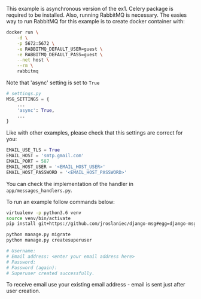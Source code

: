 This example is asynchronous version of the ex1.
Celery package is required to be installed. Also, running RabbitMQ is necessary.
The easies way to run RabbitMQ
for this example is to create docker container with:

```bash
docker run \
    -d \
    -p 5672:5672 \
    -e RABBITMQ_DEFAULT_USER=guest \
    -e RABBITMQ_DEFAULT_PASS=guest \
    --net host \
    --rm \
    rabbitmq
```

Note that 'async' setting is set to `True`

```python
# settings.py
MSG_SETTINGS = {
    ...
    'async': True,
    ...
}
```

Like with other examples, please check that this settings are correct for you:

```python
EMAIL_USE_TLS = True
EMAIL_HOST = 'smtp.gmail.com'
EMAIL_PORT = 587
EMAIL_HOST_USER = '<EMAIL_HOST_USER>'
EMAIL_HOST_PASSWORD = '<EMAIL_HOST_PASSWORD>'
```

You can check the implementation of the handler in `app/messages_handlers.py`.

To run an example follow commands below:

```bash
virtualenv -p python3.6 venv
source venv/bin/activate
pip install git+https://github.com/jroslaniec/django-msg#egg=django-msg[celery]

python manage.py migrate
python manage.py createsuperuser

# Username:
# Email address: <enter your email address here>
# Password:
# Password (again):
# Superuser created successfully.
```

To receive email use your existing email address - email is sent just after
user creation.
